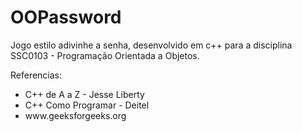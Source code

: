 # OOPassword

Jogo estilo adivinhe a senha, desenvolvido em c++ para a disciplina SSC0103 - Programação Orientada a Objetos. 

Referencias:<br>
<ul>
<li>C++ de A a Z - Jesse Liberty</li>
<li>C++ Como Programar - Deitel</li>
<li>www.geeksforgeeks.org</li>
</ul>
